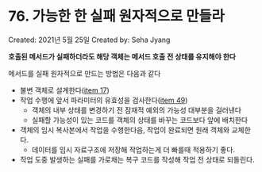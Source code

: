 # 76. 가능한 한 실패 원자적으로 만들라

Created: 2021년 5월 25일
Created by: Seha Jyang

**호출된 메서드가 실패하더라도 해당 객체는 메서드 호출 전 상태를 유지해야 한다**

메서드를 실패 원자적으로 만드는 방법은 다음과 같다

- 불변 객체로 설계한다([item 17](17%20%E1%84%87%E1%85%A7%E1%86%AB%E1%84%80%E1%85%A7%E1%86%BC%20%E1%84%80%E1%85%A1%E1%84%82%E1%85%B3%E1%86%BC%E1%84%89%E1%85%A5%E1%86%BC%E1%84%8B%E1%85%B3%E1%86%AF%20%E1%84%8E%E1%85%AC%E1%84%89%E1%85%A9%E1%84%92%E1%85%AA%E1%84%92%E1%85%A1%E1%84%85%E1%85%A1%206853452ba71a4c51abd5448e7cb4f8ca.md))
- 작업 수행에 앞서 파라미터의 유효성을 검사한다([item 49](49%20%E1%84%91%E1%85%A1%E1%84%85%E1%85%A1%E1%84%86%E1%85%B5%E1%84%90%E1%85%A5%E1%84%80%E1%85%A1%20%E1%84%8B%E1%85%B2%E1%84%92%E1%85%AD%E1%84%92%E1%85%A1%E1%86%AB%E1%84%8C%E1%85%B5%20%E1%84%80%E1%85%A5%E1%86%B7%E1%84%89%E1%85%A1%E1%84%92%E1%85%A1%E1%84%85%E1%85%A1%205e815d5b72f24aa49ef93ee8bfd38016.md))
    - 객체의 내부 상태를 변경하기 전 잠재적 예외의 가능성 대부분을 걸러낸다
    - 실패할 가능성이 있는 코드를 객체의 상태를 바꾸는 코드보다 앞에 배치한다
- 객체의 임시 복사본에서 작업을 수행한다음, 작업이 완료되면 원래 객체와 교체한다.
    - 데이터를 임시 자료구조에 저장해 작업하는게 더 빠를때 적용하기 좋다.
- 작업 도중 발생하는 실패를 가로채는 복구 코드를 작성해 작업 전 상태로 되돌린다.